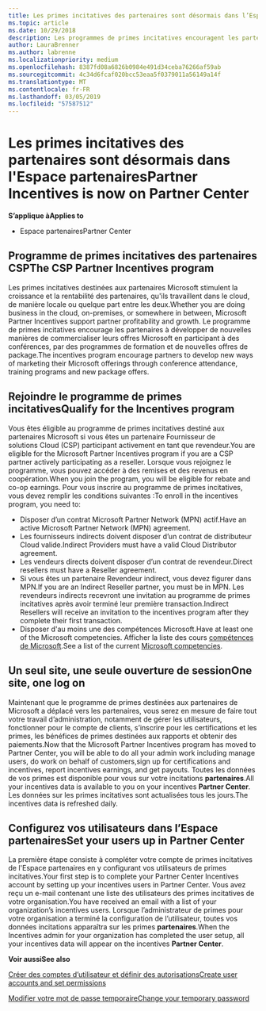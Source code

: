 ```yaml
---
title: Les primes incitatives des partenaires sont désormais dans l’Espace partenaires| Espace partenaires
ms.topic: article
ms.date: 10/29/2018
description: Les programmes de primes incitatives encouragent les partenaires à développer de nouvelles techniques de marketing, proposer des formations, etc.
author: LauraBrenner
ms.author: labrenne
ms.localizationpriority: medium
ms.openlocfilehash: 8387fd08a6826b0984e491d34ceba76266af59ab
ms.sourcegitcommit: 4c34d6fcaf020bcc53eaa5f0379011a56149a14f
ms.translationtype: MT
ms.contentlocale: fr-FR
ms.lasthandoff: 03/05/2019
ms.locfileid: "57587512"
---
```

# <a name="partner-incentives-is-now-on-partner-center"></a><span data-ttu-id="de2a9-103">Les primes incitatives des partenaires sont désormais dans l'Espace partenaires</span><span class="sxs-lookup"><span data-stu-id="de2a9-103">Partner Incentives is now on Partner Center</span></span> 

<span data-ttu-id="de2a9-104">**S’applique à**</span><span class="sxs-lookup"><span data-stu-id="de2a9-104">**Applies to**</span></span>

-  <span data-ttu-id="de2a9-105">Espace partenaires</span><span class="sxs-lookup"><span data-stu-id="de2a9-105">Partner Center</span></span>

## <a name="the-csp-partner-incentives-program"></a><span data-ttu-id="de2a9-106">Programme de primes incitatives des partenaires CSP</span><span class="sxs-lookup"><span data-stu-id="de2a9-106">The CSP Partner Incentives program</span></span>

<span data-ttu-id="de2a9-107">Les primes incitatives destinées aux partenaires Microsoft stimulent la croissance et la rentabilité des partenaires, qu'ils travaillent dans le cloud, de manière locale ou quelque part entre les deux.</span><span class="sxs-lookup"><span data-stu-id="de2a9-107">Whether you are doing business in the cloud, on-premises, or somewhere in between, Microsoft Partner Incentives support partner profitability and growth.</span></span> <span data-ttu-id="de2a9-108">Le programme de primes incitatives encourage les partenaires à développer de nouvelles manières de commercialiser leurs offres Microsoft en participant à des conférences, par des programmes de formation et de nouvelles offres de package.</span><span class="sxs-lookup"><span data-stu-id="de2a9-108">The incentives program encourage partners to develop new ways of marketing their Microsoft offerings through conference attendance, training programs and new package offers.</span></span> 

## <a name="qualify-for-the-incentives-program"></a><span data-ttu-id="de2a9-109">Rejoindre le programme de primes incitatives</span><span class="sxs-lookup"><span data-stu-id="de2a9-109">Qualify for the Incentives program</span></span>

<span data-ttu-id="de2a9-110">Vous êtes éligible au programme de primes incitatives destiné aux partenaires Microsoft si vous êtes un partenaire Fournisseur de solutions Cloud (CSP) participant activement en tant que revendeur.</span><span class="sxs-lookup"><span data-stu-id="de2a9-110">You are eligible for the Microsoft Partner Incentives program if you are a CSP partner actively participating as a reseller.</span></span>
<span data-ttu-id="de2a9-111">Lorsque vous rejoignez le programme, vous pouvez accéder à des remises et des revenus en coopération.</span><span class="sxs-lookup"><span data-stu-id="de2a9-111">When you join the program, you will be eligible for rebate and co-op earnings.</span></span> <span data-ttu-id="de2a9-112">Pour vous inscrire au programme de primes incitatives, vous devez remplir les conditions suivantes :</span><span class="sxs-lookup"><span data-stu-id="de2a9-112">To enroll in the incentives program, you need to:</span></span> 
- <span data-ttu-id="de2a9-113">Disposer d’un contrat Microsoft Partner Network (MPN) actif.</span><span class="sxs-lookup"><span data-stu-id="de2a9-113">Have an active Microsoft Partner Network (MPN) agreement.</span></span>  
- <span data-ttu-id="de2a9-114">Les fournisseurs indirects doivent disposer d’un contrat de distributeur Cloud valide.</span><span class="sxs-lookup"><span data-stu-id="de2a9-114">Indirect Providers must have a valid Cloud Distributor agreement.</span></span>
- <span data-ttu-id="de2a9-115">Les vendeurs directs doivent disposer d’un contrat de revendeur.</span><span class="sxs-lookup"><span data-stu-id="de2a9-115">Direct resellers must have a Reseller agreement.</span></span>
- <span data-ttu-id="de2a9-116">Si vous êtes un partenaire Revendeur indirect, vous devez figurer dans MPN.</span><span class="sxs-lookup"><span data-stu-id="de2a9-116">If you are an Indirect Reseller partner, you must be in MPN.</span></span> <span data-ttu-id="de2a9-117">Les revendeurs indirects recevront une invitation au programme de primes incitatives après avoir terminé leur première transaction.</span><span class="sxs-lookup"><span data-stu-id="de2a9-117">Indirect Resellers will receive an invitation to the incentives program after they complete their first transaction.</span></span> 
- <span data-ttu-id="de2a9-118">Disposer d'au moins une des compétences Microsoft.</span><span class="sxs-lookup"><span data-stu-id="de2a9-118">Have at least one of the Microsoft competencies.</span></span> <span data-ttu-id="de2a9-119">Afficher la liste des cours [compétences de Microsoft](competencies.md).</span><span class="sxs-lookup"><span data-stu-id="de2a9-119">See a list of the current [Microsoft competencies](competencies.md).</span></span>

## <a name="one-site-one-log-on"></a><span data-ttu-id="de2a9-120">Un seul site, une seule ouverture de session</span><span class="sxs-lookup"><span data-stu-id="de2a9-120">One site, one log on</span></span>

<span data-ttu-id="de2a9-121">Maintenant que le programme de primes destinées aux partenaires de Microsoft a déplacé vers les partenaires, vous serez en mesure de faire tout votre travail d’administration, notamment de gérer les utilisateurs, fonctionner pour le compte de clients, s’inscrire pour les certifications et les primes, les bénéfices de primes destinées aux rapports et obtenir des paiements.</span><span class="sxs-lookup"><span data-stu-id="de2a9-121">Now that the Microsoft Partner Incentives program has moved to Partner Center, you will be able to do all your admin work including manage users, do work on behalf of customers,sign up for certifications and incentives, report incentives earnings, and get payouts.</span></span> <span data-ttu-id="de2a9-122">Toutes les données de vos primes est disponible pour vous sur votre incitations **partenaires**.</span><span class="sxs-lookup"><span data-stu-id="de2a9-122">All your incentives data is available to you on your incentives **Partner Center**.</span></span> <span data-ttu-id="de2a9-123">Les données sur les primes incitatives sont actualisées tous les jours.</span><span class="sxs-lookup"><span data-stu-id="de2a9-123">The incentives data is refreshed daily.</span></span>
 
## <a name="set-your-users-up-in-partner-center"></a><span data-ttu-id="de2a9-124">Configurez vos utilisateurs dans l’Espace partenaires</span><span class="sxs-lookup"><span data-stu-id="de2a9-124">Set your users up in Partner Center</span></span>
 
<span data-ttu-id="de2a9-125">La première étape consiste à compléter votre compte de primes incitatives de l'Espace partenaires en y configurant vos utilisateurs de primes incitatives.</span><span class="sxs-lookup"><span data-stu-id="de2a9-125">Your first step is to complete your Partner Center Incentives account by setting up your incentives users in Partner Center.</span></span> <span data-ttu-id="de2a9-126">Vous avez reçu un e-mail contenant une liste des utilisateurs des primes incitatives de votre organisation.</span><span class="sxs-lookup"><span data-stu-id="de2a9-126">You have received an email with a list of your organization’s incentives users.</span></span> <span data-ttu-id="de2a9-127">Lorsque l’administrateur de primes pour votre organisation a terminé la configuration de l’utilisateur, toutes vos données incitations apparaîtra sur les primes **partenaires**.</span><span class="sxs-lookup"><span data-stu-id="de2a9-127">When the Incentives admin for your organization has completed the user setup, all your incentives data will appear on the incentives **Partner Center**.</span></span>

<span data-ttu-id="de2a9-128">**Voir aussi**</span><span class="sxs-lookup"><span data-stu-id="de2a9-128">**See also**</span></span>

[<span data-ttu-id="de2a9-129">Créer des comptes d’utilisateur et définir des autorisations</span><span class="sxs-lookup"><span data-stu-id="de2a9-129">Create user accounts and set permissions</span></span>](create-user-accounts-and-set-permissions.md)

[<span data-ttu-id="de2a9-130">Modifier votre mot de passe temporaire</span><span class="sxs-lookup"><span data-stu-id="de2a9-130">Change your temporary password</span></span>](change-your-temporary-password.md)

